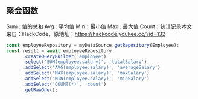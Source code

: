 ## 聚会函数

Sum : 值的总和
Avg : 平均值
Min：最小值
Max : 最大值
Count：统计记录本文来自：HackCode，原地址：https://hackcode.youkee.cc/?id=132

```js
const employeeRepository = myDataSource.getRepository(Employee);
const result = await employeeRepository
      .createQueryBuilder('employee')
      .select('SUM(employee.salary)', 'totalSalary')
      .addSelect('AVG(employee.salary)', 'averageSalary')
      .addSelect('MAX(employee.salary)', 'maxSalary')
      .addSelect('MIN(employee.salary)', 'minSalary')
      .addSelect('COUNT(*)', 'count')
      .getRawOne(); 

```

